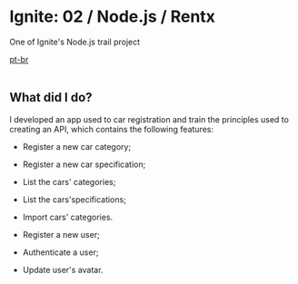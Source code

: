 <div valing="top">
  <h1>Ignite: 02 / Node.js / Rentx</h1>
  <p>One of Ignite's Node.js trail project</p>
  <nav>
    <div id="repository-buttons"/>
    <a class="navigation-link disabled" href="https://github.com/L-Marcel/ignite-02-nodejs-rentx/blob/master/README.md" target="__blank__">
      pt-br
    </a>
  </nav>
</div>

<br/>

<div id="grid">
  <div id="grid-item">
    <h2>What did I <span>do</span>?</h2>
    <p>I developed an app used to car registration and train the principles used to creating an API, which contains the following features:</p>
    <ul>
      <li id="checked"><p>Register a new car category;</p></li>
      <li id="checked"><p>Register a new car specification;</p></li>
      <li id="checked"><p>List the cars' categories;</p></li>
      <li id="checked"><p>List the cars'specifications;</p></li>
      <li id="checked"><p>Import cars' categories.</p></li>
      <li id="checked"><p>Register a new user;</p></li>
      <li id="checked"><p>Authenticate a user;</p></li>
      <li id="checked"><p>Update user's avatar.</p></li>
    </ul>
  </div>
</div>